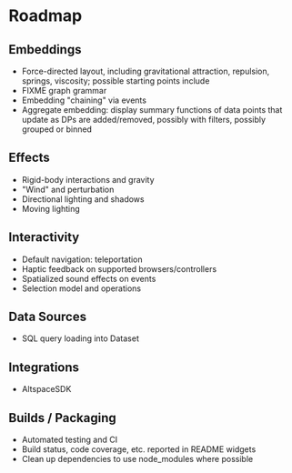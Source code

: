 # Roadmap

## Embeddings

- Force-directed layout, including gravitational attraction, repulsion, springs, viscosity; possible starting points include
- FIXME graph grammar
- Embedding "chaining" via events
- Aggregate embedding: display summary functions of data points that update as DPs are added/removed, possibly with filters, possibly grouped or binned

## Effects 

- Rigid-body interactions and gravity
- "Wind" and perturbation
- Directional lighting and shadows
- Moving lighting

## Interactivity

- Default navigation: teleportation
- Haptic feedback on supported browsers/controllers
- Spatialized sound effects on events
- Selection model and operations

## Data Sources

- SQL query loading into Dataset

## Integrations

- AltspaceSDK

## Builds / Packaging

- Automated testing and CI
- Build status, code coverage, etc. reported in README widgets
- Clean up dependencies to use node_modules where possible
